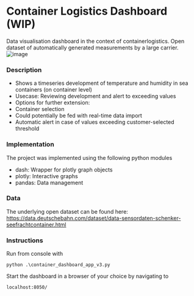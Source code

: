 # Container Logistics Dashboard (WIP)
Data visualisation dashboard in the context of containerlogistics. Open dataset of automatically generated measurements by a large carrier.
![image](https://user-images.githubusercontent.com/29613804/222990359-61546f7f-60bf-4740-8570-82cce9c1a39d.png)


### Description
* Shows a timeseries development of  temperature and humidity in sea containers (on container level)
* Usecase: Reviewing development and alert to exceeding values
* Options for further extension: 
 * Container selection
 * Could potentially be fed with real-time data import
 * Automatic alert in case of values exceeding customer-selected threshold 

### Implementation
The project was implemented using the following python modules
* dash: Wrapper for plotly graph objects
* plotly: Interactive graphs
* pandas: Data management

### Data
The underlying open dataset can be found here: https://data.deutschebahn.com/dataset/data-sensordaten-schenker-seefrachtcontainer.html

### Instructions
Run from console with 

~~~
python .\container_dashboard_app_v3.py
~~~

Start the dashboard in a browser of your choice by navigating to 
~~~
localhost:8050/
~~~


